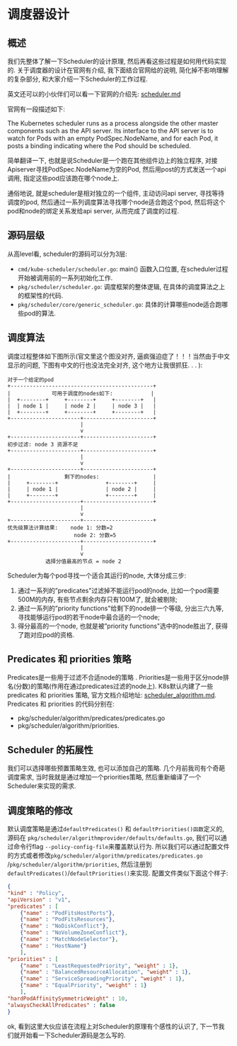 # 调度器设计

<!-- toc -->

## 概述

我们先整体了解一下Scheduler的设计原理, 然后再看这些过程是如何用代码实现的. 关于调度器的设计在官网有介绍, 我下面结合官网给的说明, 简化掉不影响理解的复杂部分, 和大家介绍一下Scheduler的工作过程. 

英文还可以的小伙伴们可以看一下官网的介绍先: [scheduler.md](https://github.com/kubernetes/community/blob/master/contributors/devel/sig-scheduling/scheduler.md)

官网有一段描述如下: 

The Kubernetes scheduler runs as a process alongside the other master components such as the API server. Its interface to the API server is to watch for Pods with an empty PodSpec.NodeName, and for each Pod, it posts a binding indicating where the Pod should be scheduled.

简单翻译一下, 也就是说Scheduler是一个跑在其他组件边上的独立程序, 对接Apiserver寻找PodSpec.NodeName为空的Pod, 然后用post的方式发送一个api调用, 指定这些pod应该跑在哪个node上. 

通俗地说, 就是scheduler是相对独立的一个组件, 主动访问api server, 寻找等待调度的pod, 然后通过一系列调度算法寻找哪个node适合跑这个pod, 然后将这个pod和node的绑定关系发给api server, 从而完成了调度的过程. 

## 源码层级

从高level看, scheduler的源码可以分为3层: 

- `cmd/kube-scheduler/scheduler.go`: main() 函数入口位置, 在scheduler过程开始被调用前的一系列初始化工作. 
- `pkg/scheduler/scheduler.go`: 调度框架的整体逻辑, 在具体的调度算法之上的框架性的代码. 
- `pkg/scheduler/core/generic_scheduler.go`: 具体的计算哪些node适合跑哪些pod的算法. 

## 调度算法

调度过程整体如下图所示(官文里这个图没对齐, 逼疯强迫症了！！！当然由于中文显示的问题, 下图有中文的行也没法完全对齐, 这个地方让我很抓狂. . . ): 

```shell
对于一个给定的pod
+---------------------------------------------+
|             可用于调度的nodes如下:            |
|  +--------+     +--------+     +--------+   |
|  | node 1 |     | node 2 |     | node 3 |   |
|  +--------+     +--------+     +--------+   |
+----------------------+----------------------+
                       |
                       v
+----------------------+----------------------+
初步过滤: node 3 资源不足
+----------------------+----------------------+
                       |
                       v
+----------------------+----------------------+
|                 剩下的nodes:                 |
|     +--------+               +--------+     |
|     | node 1 |               | node 2 |     |
|     +--------+               +--------+     |
+----------------------+----------------------+
                       |
                       v
+----------------------+----------------------+
优先级算法计算结果:    node 1: 分数=2
                     node 2: 分数=5
+----------------------+----------------------+
                       |
                       v
            选择分值最高的节点 = node 2
```
Scheduler为每个pod寻找一个适合其运行的node, 大体分成三步: 

1. 通过一系列的”predicates"过滤掉不能运行pod的node, 比如一个pod需要500M的内存, 有些节点剩余内存只有100M了, 就会被剔除; 
2. 通过一系列的”priority functions"给剩下的node排一个等级, 分出三六九等, 寻找能够运行pod的若干node中最合适的一个node; 
3. 得分最高的一个node, 也就是被”priority functions"选中的node胜出了, 获得了跑对应pod的资格. 

## Predicates 和 priorities 策略

Predicates是一些用于过滤不合适node的策略 . Priorities是一些用于区分node排名(分数)的策略(作用在通过predicates过滤的node上). K8s默认内建了一些predicates 和 priorities 策略, 官方文档介绍地址:  [scheduler_algorithm.md](https://github.com/kubernetes/community/blob/master/contributors/devel/sig-scheduling/scheduler_algorithm.md). Predicates 和 priorities 的代码分别在: 

- pkg/scheduler/algorithm/predicates/predicates.go
- pkg/scheduler/algorithm/priorities.

## Scheduler 的拓展性

我们可以选择哪些预置策略生效, 也可以添加自己的策略. 几个月前我司有个奇葩调度需求, 当时我就是通过增加一个priorities策略, 然后重新编译了一个Scheduler来实现的需求. 

## 调度策略的修改

默认调度策略是通过`defaultPredicates()` 和 `defaultPriorities()函数`定义的, 源码在 `pkg/scheduler/algorithmprovider/defaults/defaults.go`, 我们可以通过命令行flag `--policy-config-file`来覆盖默认行为. 所以我们可以通过配置文件的方式或者修改`pkg/scheduler/algorithm/predicates/predicates.go` /`pkg/scheduler/algorithm/priorities`, 然后注册到`defaultPredicates()`/`defaultPriorities()`来实现. 配置文件类似下面这个样子: 

```json
{
"kind" : "Policy",
"apiVersion" : "v1",
"predicates" : [
	{"name" : "PodFitsHostPorts"},
	{"name" : "PodFitsResources"},
	{"name" : "NoDiskConflict"},
	{"name" : "NoVolumeZoneConflict"},
	{"name" : "MatchNodeSelector"},
	{"name" : "HostName"}
	],
"priorities" : [
	{"name" : "LeastRequestedPriority", "weight" : 1},
	{"name" : "BalancedResourceAllocation", "weight" : 1},
	{"name" : "ServiceSpreadingPriority", "weight" : 1},
	{"name" : "EqualPriority", "weight" : 1}
	],
"hardPodAffinitySymmetricWeight" : 10,
"alwaysCheckAllPredicates" : false
}
```

ok, 看到这里大伙应该在流程上对Scheduler的原理有个感性的认识了, 下一节我们就开始看一下Scheduler源码是怎么写的. 